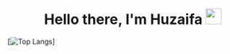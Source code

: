 <h1 align="center">
    Hello there, I'm Huzaifa <img src="https://github.com/blackcater/blackcater/raw/main/images/Hi.gif" height="32"/><br>
</h1>

[![Top Langs](https://github-readme-stats.vercel.app/api/top-langs/?username=huzaifa26&hide=javascript,html)]
